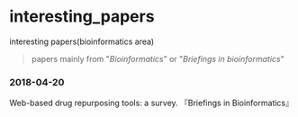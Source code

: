 # interesting_papers
interesting papers(bioinformatics area)
>papers mainly from "*Bioinformatics*" or "*Briefings in bioinformatics*"

###  2018-04-20  
Web-based drug repurposing tools: a survey. 『Briefings in Bioinformatics』
